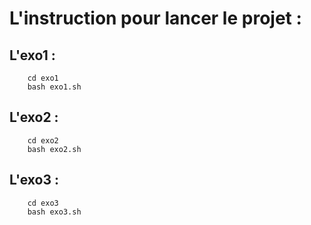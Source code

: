 # L'instruction pour lancer le projet : 

## L'exo1 :

```
    cd exo1
    bash exo1.sh
```

## L'exo2 : 

```
    cd exo2
    bash exo2.sh
```

## L'exo3 : 

```
    cd exo3
    bash exo3.sh
```